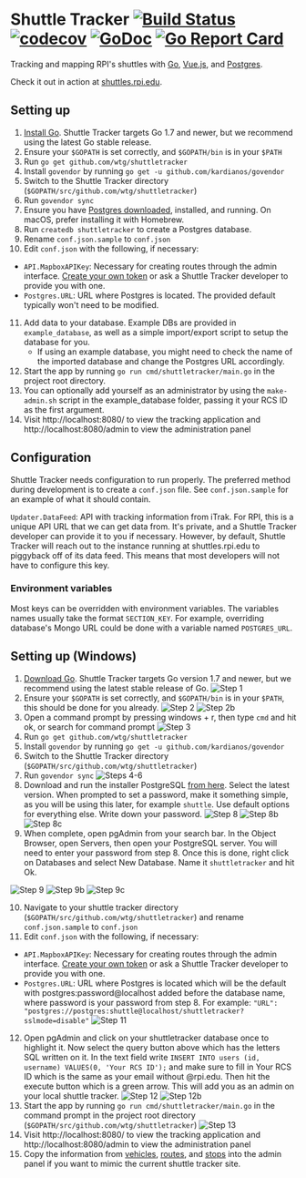 # Shuttle Tracker [![Build Status](https://travis-ci.org/wtg/shuttletracker.svg?branch=master)](https://travis-ci.org/wtg/shuttletracker)&nbsp;[![codecov](https://codecov.io/gh/wtg/shuttletracker/branch/master/graph/badge.svg)](https://codecov.io/gh/wtg/shuttletracker)&nbsp;[![GoDoc](https://godoc.org/github.com/wtg/shuttletracker?status.svg)](https://godoc.org/github.com/wtg/shuttletracker)&nbsp;[![Go Report Card](https://goreportcard.com/badge/github.com/wtg/shuttletracker)](https://goreportcard.com/report/github.com/wtg/shuttletracker)

Tracking and mapping RPI's shuttles with [Go](https://golang.org/), [Vue.js](https://vuejs.org/), and [Postgres](https://www.postgresql.org).

Check it out in action at [shuttles.rpi.edu](https://shuttles.rpi.edu).

## Setting up

1. [Install Go](https://golang.org/doc/install). Shuttle Tracker targets Go 1.7 and newer, but we recommend using the latest Go stable release.
2. Ensure your `$GOPATH` is set correctly, and `$GOPATH/bin` is in your `$PATH`
3. Run `go get github.com/wtg/shuttletracker`
4. Install `govendor` by running `go get -u github.com/kardianos/govendor`
5. Switch to the Shuttle Tracker directory (`$GOPATH/src/github.com/wtg/shuttletracker`)
6. Run `govendor sync`
7. Ensure you have [Postgres downloaded](https://www.postgresql.org/download/), installed, and running. On macOS, prefer installing it with Homebrew.
8. Run `createdb shuttletracker` to create a Postgres database.
9. Rename `conf.json.sample` to `conf.json`
10. Edit `conf.json` with the following, if necessary:
   * `API.MapboxAPIKey`: Necessary for creating routes through the admin interface. [Create your own token](https://www.mapbox.com/help/how-access-tokens-work/) or ask a Shuttle Tracker developer to provide you with one.
   * `Postgres.URL`: URL where Postgres is located. The provided default typically won't need to be modified.

11. Add data to your database. Example DBs are provided in `example_database`, as well as a simple import/export script to setup the database for you.
    - If using an example database, you might need to check the name of the imported database and change the Postgres URL accordingly.
12. Start the app by running `go run cmd/shuttletracker/main.go` in the project root directory.
13. You can optionally add yourself as an administrator by using the `make-admin.sh` script in the example_database folder, passing it your RCS ID as the first argument.
14. Visit http://localhost:8080/ to view the tracking application and http://localhost:8080/admin to view the administration panel

## Configuration

Shuttle Tracker needs configuration to run properly. The preferred method during development is to create a `conf.json` file. See `conf.json.sample` for an example of what it should contain.

`Updater.DataFeed`: API with tracking information from iTrak. For RPI, this is a unique API URL that we can get data from. It's private, and a Shuttle Tracker developer can provide it to you if necessary. However, by default, Shuttle Tracker will reach out to the instance running at shuttles.rpi.edu to piggyback off of its data feed. This means that most developers will not have to configure this key.

### Environment variables

Most keys can be overridden with environment variables. The variables names usually take the format `SECTION_KEY`. For example, overriding database's Mongo URL could be done with a variable named `POSTGRES_URL`.


## Setting up (Windows)

1. [Download Go](https://golang.org/dl/). Shuttle Tracker targets Go version 1.7 and newer, but we recommend using the latest stable release of Go.
![Step 1](https://i.gyazo.com/9287b1920748f974cf15ee9f4222f3a1.png)
2. Ensure your `$GOPATH` is set correctly, and `$GOPATH/bin` is in your `$PATH`, this should be done for you already.
![Step 2](https://i.gyazo.com/e178a37f2ff99ac937dd55e85038553a.png)
![Step 2b](https://i.gyazo.com/fdd1f602e929de3943414034003ff6ba.png)
3. Open a command prompt by pressing windows + r, then type `cmd` and hit ok, or search for command prompt
![Step 3](https://i.gyazo.com/8534b060f86f8888ef77e98da6d03790.png)
4. Run `go get github.com/wtg/shuttletracker`
5. Install `govendor` by running `go get -u github.com/kardianos/govendor`
6. Switch to the Shuttle Tracker directory (`$GOPATH/src/github.com/wtg/shuttletracker`)
7. Run `govendor sync`
![Steps 4-6](https://i.gyazo.com/04ff6e707cab9bcc51faf97cfa6c89b0.png)
8. Download and run the installer PostgreSQL [from here](https://www.enterprisedb.com/downloads/postgres-postgresql-downloads). Select the latest version. When prompted to set a password, make it something simple, as you will be using this later, for example `shuttle`.  Use default options for everything else. Write down your password.
![Step 8](https://i.gyazo.com/c4d522d1aea67aedfc74160a490ab788.png)
![Step 8b](https://i.gyazo.com/0c59be022c6a67305f54e42fd0e507c5.png)
![Step 8c](https://i.gyazo.com/ff6cb14302cd39246aafea2eb33b30b3.png)
9. When complete, open pgAdmin from your search bar. In the Object Browser, open Servers, then open your PostgreSQL server. You will need to enter your password from step 8. Once this is done, right click on Databases and select New Database. Name it `shuttletracker` and hit Ok.

![Step 9](https://i.gyazo.com/f369818d8dd146fd459c1841280b3a20.png)
![Step 9b](https://i.gyazo.com/1be05d25b102d2bfd8b05ae18e02758c.png)
![Step 9c](https://i.gyazo.com/2fd7541f8c504963891ee5361298dc49.png)

10. Navigate to your shuttle tracker directory (`$GOPATH/src/github.com/wtg/shuttletracker`) and rename `conf.json.sample` to `conf.json`
11. Edit `conf.json` with the following, if necessary:
   * `API.MapboxAPIKey`: Necessary for creating routes through the admin interface. [Create your own token](https://www.mapbox.com/help/how-access-tokens-work/) or ask a Shuttle Tracker developer to provide you with one.
   * `Postgres.URL`: URL where Postgres is located which will be the default with postgres:password@localhost added before the database name, where password is your password from step 8. For example: `"URL": "postgres://postgres:shuttle@localhost/shuttletracker?sslmode=disable"`
![Step 11](https://i.gyazo.com/8520e284349c82830b57508c40de08e5.png)
12. Open pgAdmin and click on your shuttletracker database once to highlight it. Now select the query button above which has the letters SQL written on it. In the text field write `INSERT INTO users (id, username) VALUES(0, 'Your RCS ID');` and make sure to fill in Your RCS ID which is the same as your email without @rpi.edu. Then hit the execute button which is a green arrow. This will add you as an admin on your local shuttle tracker.
![Step 12](https://i.gyazo.com/052cf283931cfac08216b2261c724895.png)
![Step 12b](https://i.gyazo.com/5d6fc2f1e4fd145664d443a2f025327f.png)
13. Start the app by running `go run cmd/shuttletracker/main.go` in the command prompt in the project root directory (`$GOPATH/src/github.com/wtg/shuttletracker`)
![Step 13](https://i.gyazo.com/40efd8043ff37471c6fd59b98bf2d569.png)
15. Visit http://localhost:8080/ to view the tracking application and http://localhost:8080/admin to view the administration panel
16. Copy the information from [vehicles](https://shuttles.rpi.edu/vehicles), [routes](https://shuttles.rpi.edu/routes), and [stops](https://shuttles.rpi.edu/stops) into the admin panel if you want to mimic the current shuttle tracker site.

